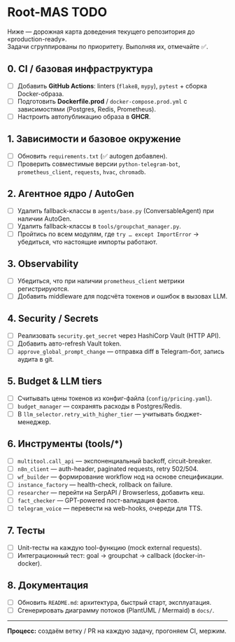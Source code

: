 # Root-MAS TODO

Ниже — дорожная карта доведения текущего репозитория до «production-ready».  
Задачи сгруппированы по приоритету. Выполняя их, отмечайте ✅.

## 0. CI / базовая инфраструктура
- [ ] Добавить **GitHub Actions**: linters (`flake8`, `mypy`), `pytest` + сборка Docker-образа.
- [ ] Подготовить **Dockerfile.prod** / `docker-compose.prod.yml` с зависимостями (Postgres, Redis, Prometheus).
- [ ] Настроить автопубликацию образа в **GHCR**.

## 1. Зависимости и базовое окружение
- [ ] Обновить `requirements.txt` (✅ autogen добавлен).
- [ ] Проверить совместимые версии `python-telegram-bot`, `prometheus_client`, `requests`, `hvac`, `chromadb`.

## 2. Агентное ядро / AutoGen
- [ ] Удалить fallback-классы в `agents/base.py` (ConversableAgent) при наличии AutoGen.
- [ ] Удалить fallback-классы в `tools/groupchat_manager.py`.
- [ ] Пройтись по всем модулям, где `try … except ImportError` → убедиться, что настоящие импорты работают.

## 3. Observability
- [ ] Убедиться, что при наличии `prometheus_client` метрики регистрируются.
- [ ] Добавить middleware для подсчёта токенов и ошибок в вызовах LLM.

## 4. Security / Secrets
- [ ] Реализовать `security.get_secret` через HashiCorp Vault (HTTP API).
- [ ] Добавить авто-refresh Vault token.
- [ ] `approve_global_prompt_change` — отправка diff в Telegram-бот, запись аудита в git.

## 5. Budget & LLM tiers
- [ ] Считывать цены токенов из конфиг-файла (`config/pricing.yaml`).
- [ ] `budget_manager` — сохранять расходы в Postgres/Redis.
- [ ] В `llm_selector.retry_with_higher_tier` — учитывать бюджет-менеджер.

## 6. Инструменты (tools/*)
- [ ] `multitool.call_api` — экспоненциальный backoff, circuit-breaker.
- [ ] `n8n_client` — auth-header, paginated requests, retry 502/504.
- [ ] `wf_builder` — формирование workflow нод на основе спецификации.
- [ ] `instance_factory` — health-check, rollback on failure.
- [ ] `researcher` — перейти на SerpAPI / Browserless, добавить кеш.
- [ ] `fact_checker` — GPT-powered пост-валидация фактов.
- [ ] `telegram_voice` — перевести на web-hooks, очереди для TTS.

## 7. Тесты
- [ ] Unit-тесты на каждую tool-функцию (mock external requests).
- [ ] Интеграционный тест: goal → groupchat → callback (docker-in-docker).

## 8. Документация
- [ ] Обновить `README.md`: архитектура, быстрый старт, эксплуатация.
- [ ] Сгенерировать диаграмму потоков (PlantUML / Mermaid) в `docs/`.

---
**Процесс:** создаём ветку / PR на каждую задачу, прогоняем CI, мержим.
